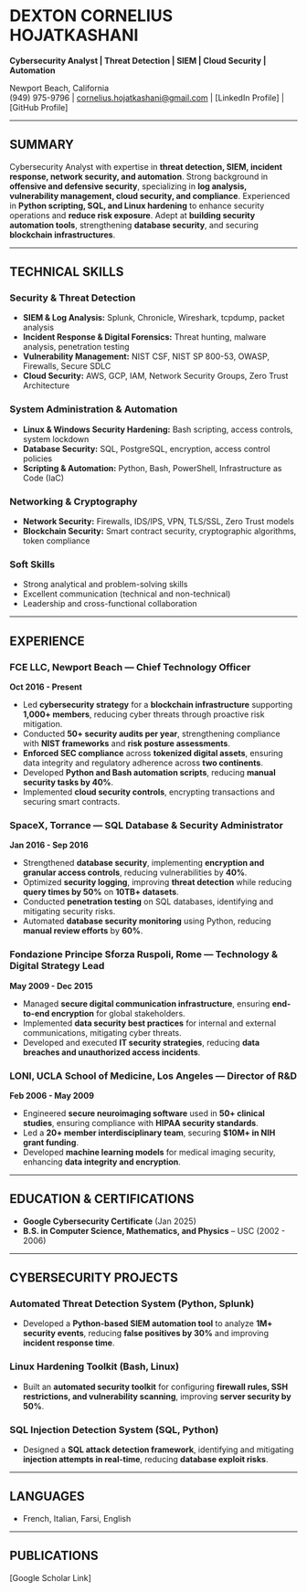 # DEXTON CORNELIUS HOJATKASHANI  
**Cybersecurity Analyst | Threat Detection | SIEM | Cloud Security | Automation**  

Newport Beach, California  
(949) 975-9796 | cornelius.hojatkashani@gmail.com | [LinkedIn Profile] | [GitHub Profile]  

---

## SUMMARY  
Cybersecurity Analyst with expertise in **threat detection, SIEM, incident response, network security, and automation**. Strong background in **offensive and defensive security**, specializing in **log analysis, vulnerability management, cloud security, and compliance**. Experienced in **Python scripting, SQL, and Linux hardening** to enhance security operations and **reduce risk exposure**. Adept at **building security automation tools**, strengthening **database security**, and securing **blockchain infrastructures**.  

---

## TECHNICAL SKILLS  
### **Security & Threat Detection**  
- **SIEM & Log Analysis:** Splunk, Chronicle, Wireshark, tcpdump, packet analysis  
- **Incident Response & Digital Forensics:** Threat hunting, malware analysis, penetration testing  
- **Vulnerability Management:** NIST CSF, NIST SP 800-53, OWASP, Firewalls, Secure SDLC  
- **Cloud Security:** AWS, GCP, IAM, Network Security Groups, Zero Trust Architecture  

### **System Administration & Automation**  
- **Linux & Windows Security Hardening:** Bash scripting, access controls, system lockdown  
- **Database Security:** SQL, PostgreSQL, encryption, access control policies  
- **Scripting & Automation:** Python, Bash, PowerShell, Infrastructure as Code (IaC)  

### **Networking & Cryptography**  
- **Network Security:** Firewalls, IDS/IPS, VPN, TLS/SSL, Zero Trust models  
- **Blockchain Security:** Smart contract security, cryptographic algorithms, token compliance  

### **Soft Skills**  
- Strong analytical and problem-solving skills  
- Excellent communication (technical and non-technical)  
- Leadership and cross-functional collaboration  

---

## EXPERIENCE  

### **FCE LLC, Newport Beach — Chief Technology Officer**  
**Oct 2016 - Present**  
- Led **cybersecurity strategy** for a **blockchain infrastructure** supporting **1,000+ members**, reducing cyber threats through proactive risk mitigation.  
- Conducted **50+ security audits per year**, strengthening compliance with **NIST frameworks** and **risk posture assessments**.  
- **Enforced SEC compliance** across **tokenized digital assets**, ensuring data integrity and regulatory adherence across **two continents**.  
- Developed **Python and Bash automation scripts**, reducing **manual security tasks by 40%**.  
- Implemented **cloud security controls**, encrypting transactions and securing smart contracts.  

### **SpaceX, Torrance — SQL Database & Security Administrator**  
**Jan 2016 - Sep 2016**  
- Strengthened **database security**, implementing **encryption and granular access controls**, reducing vulnerabilities by **40%**.  
- Optimized **security logging**, improving **threat detection** while reducing **query times by 50%** on **10TB+ datasets**.  
- Conducted **penetration testing** on SQL databases, identifying and mitigating security risks.  
- Automated **database security monitoring** using Python, reducing **manual review efforts** by **60%**.  

### **Fondazione Principe Sforza Ruspoli, Rome — Technology & Digital Strategy Lead**  
**May 2009 - Dec 2015**  
- Managed **secure digital communication infrastructure**, ensuring **end-to-end encryption** for global stakeholders.  
- Implemented **data security best practices** for internal and external communications, mitigating cyber threats.  
- Developed and executed **IT security strategies**, reducing **data breaches and unauthorized access incidents**.  

### **LONI, UCLA School of Medicine, Los Angeles — Director of R&D**  
**Feb 2006 - May 2009**  
- Engineered **secure neuroimaging software** used in **50+ clinical studies**, ensuring compliance with **HIPAA security standards**.  
- Led a **20+ member interdisciplinary team**, securing **$10M+ in NIH grant funding**.  
- Developed **machine learning models** for medical imaging security, enhancing **data integrity and encryption**.  

---

## EDUCATION & CERTIFICATIONS  
- **Google Cybersecurity Certificate** (Jan 2025)  
- **B.S. in Computer Science, Mathematics, and Physics** – USC (2002 - 2006)  

---

## CYBERSECURITY PROJECTS  
### **Automated Threat Detection System (Python, Splunk)**  
- Developed a **Python-based SIEM automation tool** to analyze **1M+ security events**, reducing **false positives by 30%** and improving **incident response time**.  

### **Linux Hardening Toolkit (Bash, Linux)**  
- Built an **automated security toolkit** for configuring **firewall rules, SSH restrictions, and vulnerability scanning**, improving **server security by 50%**.  

### **SQL Injection Detection System (SQL, Python)**  
- Designed a **SQL attack detection framework**, identifying and mitigating **injection attempts in real-time**, reducing **database exploit risks**.  

---

## LANGUAGES  
- French, Italian, Farsi, English  

---

## PUBLICATIONS  
[Google Scholar Link]  

